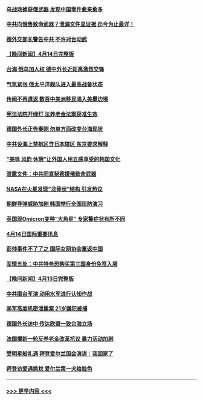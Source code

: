 #### [乌战场掳获俄武器 发现中国零件愈来愈多](../pages/prog202/a103691262.md?t=04151243) 
#### [中共向俄售致命武器？泄漏文件显证据 迄今为止最详！](../pages/prog202/a103691150.md?t=04151243) 
#### [德外交部长警告中共 不许对台动武](../pages/prog202/a103691151.md?t=04151243) 
#### [【晚间新闻】4月14日完整版](../pages/prog202/a103691144.md?t=04151243) 
#### [台海 俄乌加人权 德中外长近距离激烈交锋](../pages/prog202/a103691057.md?t=04151243) 
#### [气氛紧张 俄太平洋舰队进入最高战备状态](../pages/prog202/a103691058.md?t=04151243) 
#### [传闻不再遣返 数百中美洲移民涌入美墨边境](../pages/prog202/a103690853.md?t=04151243) 
#### [宪法法院开绿灯 法养老金法案获准生效](../pages/prog202/a103691026.md?t=04151243) 
#### [德国外长正告秦刚 勿单方面改变台海现状](../pages/prog202/a103690850.md?t=04151243) 
#### [中共设海上禁航区含日本辖区 东京要求解释](../pages/prog202/a103690848.md?t=04151243) 
#### [“美味 风韵 休憩”让外国人用五感享受的韩国文化](../pages/prog202/a103690859.md?t=04151243) 
#### [泄露文件：中共同意秘密援俄致命武器](../pages/prog202/a103690651.md?t=04151243) 
#### [NASA在火星发现“龙骨状”结构 引发热议](../pages/prog202/a103690661.md?t=04151243) 
#### [朝鲜导弹威胁加剧 韩国举行全国民防演习](../pages/prog202/a103690639.md?t=04151243) 
#### [英国现Omicron变种“大角星” 专家警症状有所不同](../pages/prog202/a103690657.md?t=04151243) 
#### [4月14日国际重要讯息](../pages/prog202/a103690638.md?t=04151243) 
#### [彭帅事件不了了之 国际女网协会重返中国](../pages/prog202/a103690496.md?t=04151243) 
#### [军情五处：中共特务恐购买第三国身份免签入境](../pages/prog202/a103690433.md?t=04151243) 
#### [【晚间新闻】4月13日完整版](../pages/prog202/a103690436.md?t=04151243) 
#### [中共围台军演 动用水军进行认知作战](../pages/prog202/a103690423.md?t=04151243) 
#### [美军高度机密泄露案 21岁嫌犯被捕](../pages/prog202/a103690362.md?t=04151243) 
#### [德国外长访中 传达欧盟一致台海立场](../pages/prog202/a103690327.md?t=04151243) 
#### [法国爆新一轮反养老金改革抗议 暴力活动加剧](../pages/prog202/a103690325.md?t=04151243) 
#### [受明星般礼遇 拜登爱尔兰国会演讲：我回家了](../pages/prog202/a103690321.md?t=04151243) 
#### [拜登访爱遇尴尬 爱尔兰第一犬给脸色](../pages/prog202/a103690322.md?t=04151243) 

----
#### [ >>> 更早内容 <<< ](../indexes/prog202-earlier.md)
